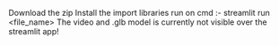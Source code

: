 Download the zip 
Install the import libraries
run on cmd :- streamlit run <file_name>
The video and .glb model is currently not visible over the streamlit app!
